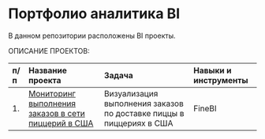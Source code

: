 # Портфолио аналитика BI

В данном репозитории расположены BI проекты.  

ОПИСАНИЕ ПРОЕКТОВ:

| п/п | Название проекта | Задача | Навыки и инструменты |
|:----|:--------------|:----------------|:-------------------|
| 1. | [Мониторинг выполнения заказов в сети пиццерий в США](https://github.com/40ina/BI_Projects/tree/main/Мониторинг%20выполнения%20заказов%20в%20сети%20пиццерий%20в%20США) | Визуализация выполнения заказов по доставке пиццы в пиццериях в США| FineBI |

